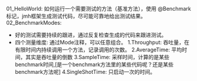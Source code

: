 01_HelloWorld: 如何运行一个需要测试的方法（基准方法），使用 @Benchmark 标记，jmh框架生成测试代码，尽可能可靠地给出测试结果。 
02_BenchmarkModes: 
 + 好的测试需要持续的跟进，通过反复检查生成的代码来跟进测试。
 + 四个测量维度: 通过Mode注释，可以任意组合。
    1.Throughput: 吞吐量，在有限时间内持续调用一个方法，记录调用的次数。
    2.AverageTime: 平均时间，其实是吞吐量的倒数
    3.SampleTime: 采样时间，计算的是某些benchmark时间,[是一个benchmark方法里的某些代码呢？还是某些benchmark方法呢]
    4.SingleShotTime: 只启动一次的时间。
